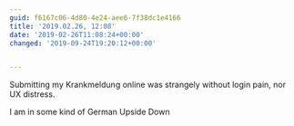 ```yaml
---
guid: f6167c06-4d80-4e24-aee6-7f38dc1e4166
title: '2019.02.26, 12:08'
date: '2019-02-26T11:08:24+00:00'
changed: '2019-09-24T19:20:12+00:00'


---
```


Submitting my Krank­mel­dung online was strangely without login pain, nor UX distress.

I am in some kind of German Upside Down
